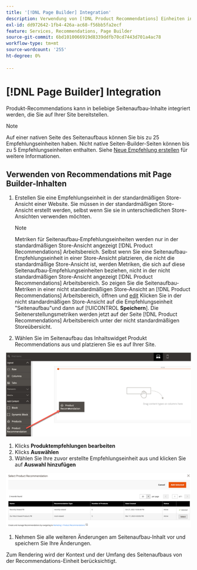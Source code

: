 ```yaml
---
title: '[!DNL Page Builder] Integration'
description: Verwendung von [!DNL Product Recommendations] Einheiten in Page Builder.
exl-id: dd972642-1fb4-426a-ac68-f56bb5fa2ecf
feature: Services, Recommendations, Page Builder
source-git-commit: 6bd1010066919d8339ddfb70cd7443d701a4ac78
workflow-type: tm+mt
source-wordcount: '255'
ht-degree: 0%

---
```


# [!DNL Page Builder] Integration

Produkt-Recommendations kann in beliebige Seitenaufbau-Inhalte integriert werden, die Sie auf Ihrer Site bereitstellen.

>[!NOTE]
>
> Auf einer nativen Seite des Seitenaufbaus können Sie bis zu 25 Empfehlungseinheiten haben. Nicht native Seiten-Builder-Seiten können bis zu 5 Empfehlungseinheiten enthalten. Siehe [Neue Empfehlung erstellen](create.md) für weitere Informationen.

## Verwenden von Recommendations mit Page Builder-Inhalten

1. Erstellen Sie eine Empfehlungseinheit in der standardmäßigen Store-Ansicht einer Website. Sie müssen in der standardmäßigen Store-Ansicht erstellt werden, selbst wenn Sie sie in unterschiedlichen Store-Ansichten verwenden möchten.

   >[!NOTE]
   >
   >Metriken für Seitenaufbau-Empfehlungseinheiten werden nur in der standardmäßigen Store-Ansicht angezeigt [!DNL Product Recommendations] Arbeitsbereich. Selbst wenn Sie eine Seitenaufbau-Empfehlungseinheit in einer Store-Ansicht platzieren, die nicht die standardmäßige Store-Ansicht ist, werden Metriken, die sich auf diese Seitenaufbau-Empfehlungseinheiten beziehen, nicht in der nicht standardmäßigen Store-Ansicht angezeigt [!DNL Product Recommendations] Arbeitsbereich. So zeigen Sie die Seitenaufbau-Metriken in einer nicht standardmäßigen Store-Ansicht an [!DNL Product Recommendations] Arbeitsbereich, öffnen und [edit](edit.md) Klicken Sie in der nicht standardmäßigen Store-Ansicht auf die Empfehlungseinheit &quot;Seitenaufbau&quot;und dann auf [!UICONTROL **Speichern**]. Die Seitenerstellungsmetriken werden jetzt auf der Seite [!DNL Product Recommendations] Arbeitsbereich unter der nicht standardmäßigen Storeübersicht.

1. Wählen Sie im Seitenaufbau das Inhaltswidget Produkt Recommendations aus und platzieren Sie es auf Ihrer Site.

![Empfehlungseinheit einfügen](assets/pb-insert.png)

1. Klicks **Produktempfehlungen bearbeiten**
1. Klicks **Auswählen**
1. Wählen Sie Ihre zuvor erstellte Empfehlungseinheit aus und klicken Sie auf **Auswahl hinzufügen**

![Empfehlungseinheit einfügen](assets/pb-select.png)

1. Nehmen Sie alle weiteren Änderungen am Seitenaufbau-Inhalt vor und speichern Sie Ihre Änderungen.

Zum Rendering wird der Kontext und der Umfang des Seitenaufbaus von der Recommendations-Einheit berücksichtigt.
